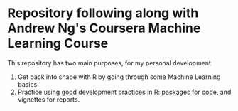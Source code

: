 # Repository following along with Andrew Ng's Coursera Machine Learning Course

This repository has two main purposes, for my personal development
  1. Get back into shape with R by going through some Machine Learning basics
  2. Practice using good development practices in R: packages for code, and
     vignettes for reports.

